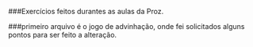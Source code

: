 ###Exercícios feitos durantes as aulas da Proz.


###primeiro arquivo é o jogo de advinhação, onde fei solicitados alguns pontos para ser feito a alteração.